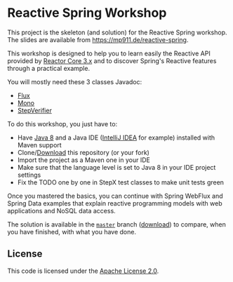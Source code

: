 # Reactive Spring Workshop

This project is the skeleton (and solution) for the Reactive Spring workshop. The slides are available from https://mp911.de/reactive-spring.

This workshop is designed to help you to learn easily the Reactive API provided by [Reactor Core 3.x](https://github.com/reactor/reactor-core/) and to discover Spring's Reactive features through a practical example.

You will mostly need these 3 classes Javadoc:

 - [Flux](http://projectreactor.io/docs/core/release/api/reactor/core/publisher/Flux.html)
 - [Mono](http://projectreactor.io/docs/core/release/api/reactor/core/publisher/Mono.html)
 - [StepVerifier](http://projectreactor.io/docs/test/release/api/reactor/test/StepVerifier.html)
 
To do this workshop, you just have to:

 - Have [Java 8](http://www.oracle.com/technetwork/java/javase/downloads/jdk8-downloads-2133151.html) and a Java IDE ([IntelliJ IDEA](https://www.jetbrains.com/idea/) for example) installed with Maven support
 - Clone/[Download](https://github.com/mp911de/reactive-spring/archive/initial.zip) this repository (or your fork)
 - Import the project as a Maven one in your IDE
 - Make sure that the language level is set to Java 8 in your IDE project settings
 - Fix the TODO one by one in StepX test classes to make unit tests green
 
Once you mastered the basics, you can continue with Spring WebFlux and Spring Data examples that explain reactive
 programming models with web applications and NoSQL data access.

The solution is available in the [`master`](https://github.com/mp911de/reactive-spring/tree/master) branch ([download](https://github.com/mp911de/reactive-spring/archive/master.zip)) to compare, when you have finished, with what you have done.

## License

This code is licensed under the [Apache License 2.0](http://www.apache.org/licenses/LICENSE-2.0).
